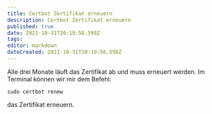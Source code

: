 ```yaml
---
title: Certbot Zertifikat erneuern
description: Certbot Zertifikat erneuern
published: true
date: 2021-10-31T20:19:56.598Z
tags: 
editor: markdown
dateCreated: 2021-10-31T20:19:56.598Z
---
```


Alle drei Monate läuft das Zertifikat ab und muss erneuert werden.
Im Terminal können wir mir dem Befehl:
```
sudo certbot renew
```
das Zertifikat erneuern.
